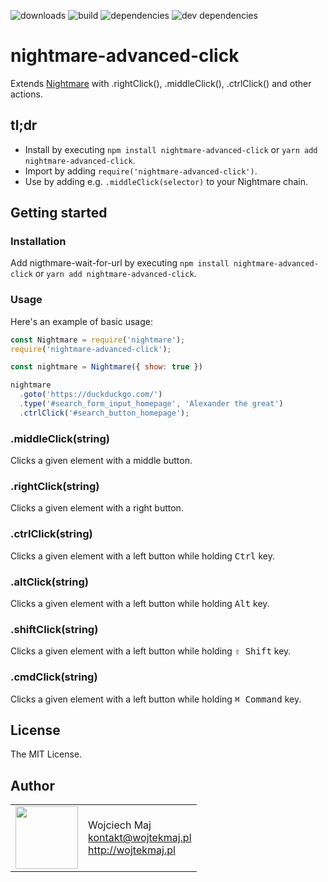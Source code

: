 
![downloads](https://img.shields.io/npm/dt/nightmare-advanced-click.svg) ![build](https://img.shields.io/travis/wojtekmaj/nightmare-advanced-click/master.svg) ![dependencies](https://img.shields.io/david/wojtekmaj/nightmare-advanced-click.svg
) ![dev dependencies](https://img.shields.io/david/dev/wojtekmaj/nightmare-advanced-click.svg)

# nightmare-advanced-click

Extends [Nightmare](http://github.com/segmentio/nightmare) with .rightClick(), .middleClick(), .ctrlClick() and other actions.

## tl;dr
* Install by executing `npm install nightmare-advanced-click` or `yarn add nightmare-advanced-click`.
* Import by adding `require('nightmare-advanced-click')`.
* Use by adding e.g. `.middleClick(selector)` to your Nightmare chain.

## Getting started

### Installation

Add nigthmare-wait-for-url by executing `npm install nightmare-advanced-click` or `yarn add nightmare-advanced-click`.

### Usage

Here's an example of basic usage:

```js
const Nightmare = require('nightmare');
require('nightmare-advanced-click');

const nightmare = Nightmare({ show: true })

nightmare
  .goto('https://duckduckgo.com/')
  .type('#search_form_input_homepage', 'Alexander the great')
  .ctrlClick('#search_button_homepage');
```

### .middleClick(string)

Clicks a given element with a middle button.

### .rightClick(string)

Clicks a given element with a right button.

### .ctrlClick(string)

Clicks a given element with a left button while holding <kbd>Ctrl</kbd> key.

### .altClick(string)

Clicks a given element with a left button while holding <kbd>Alt</kbd> key.

### .shiftClick(string)

Clicks a given element with a left button while holding <kbd>⇧ Shift</kbd> key.

### .cmdClick(string)

Clicks a given element with a left button while holding <kbd>⌘ Command</kbd> key.

## License

The MIT License.

## Author

<table>
  <tr>
    <td>
      <img src="https://github.com/wojtekmaj.png?s=100" width="100">
    </td>
    <td>
      Wojciech Maj<br />
      <a href="mailto:kontakt@wojtekmaj.pl">kontakt@wojtekmaj.pl</a><br />
      <a href="http://wojtekmaj.pl">http://wojtekmaj.pl</a>
    </td>
  </tr>
</table>
